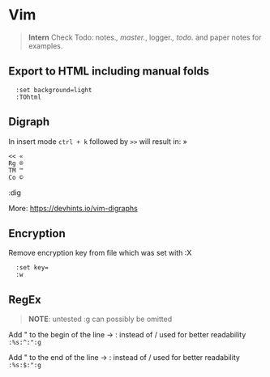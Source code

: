 # Vim

> **Intern** Check Todo: notes.*, master.*, logger.*, todo.* and paper notes for examples.


## Export to HTML including manual folds  
```
  :set background=light
  :TOhtml 
```

## Digraph
In insert mode
`ctrl + k` followed by `>>` will result in: »  
```
<< «
Rg ®
TM ™
Co ©
```
:dig

More: https://devhints.io/vim-digraphs


## Encryption

Remove encryption key from file which was set with :X
```
  :set key=
  :w
```

## RegEx

> **NOTE**: untested :g can possibly be omitted

Add " to the begin of the line -> : instead of / used for better readability  
`:%s:^:":g`  

Add " to the end of the line -> : instead of / used for better readability  
`:%s:$:":g` 
